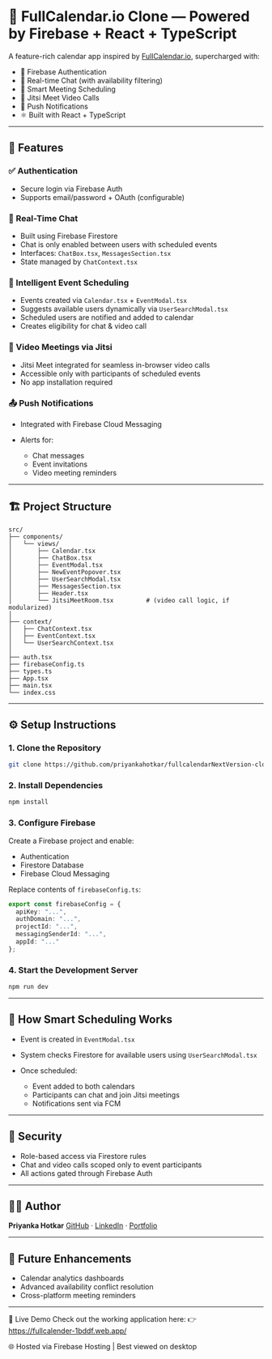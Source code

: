 # 📅 FullCalendar.io Clone — Powered by Firebase + React + TypeScript

A feature-rich calendar app inspired by [FullCalendar.io](https://fullcalendar.io), supercharged with:

* 🔐 Firebase Authentication
* 💬 Real-time Chat (with availability filtering)
* 📆 Smart Meeting Scheduling
* 🎥 Jitsi Meet Video Calls
* 🔔 Push Notifications
* ⚛️ Built with React + TypeScript

---

## 🧩 Features

### ✅ Authentication

* Secure login via Firebase Auth
* Supports email/password + OAuth (configurable)

### 💬 Real-Time Chat

* Built using Firebase Firestore
* Chat is only enabled between users with scheduled events
* Interfaces: `ChatBox.tsx`, `MessagesSection.tsx`
* State managed by `ChatContext.tsx`

### 📆 Intelligent Event Scheduling

* Events created via `Calendar.tsx` + `EventModal.tsx`
* Suggests available users dynamically via `UserSearchModal.tsx`
* Scheduled users are notified and added to calendar
* Creates eligibility for chat & video call

### 🎥 Video Meetings via Jitsi

* Jitsi Meet integrated for seamless in-browser video calls
* Accessible only with participants of scheduled events
* No app installation required

### 📤 Push Notifications

* Integrated with Firebase Cloud Messaging
* Alerts for:

  * Chat messages
  * Event invitations
  * Video meeting reminders

---

## 🏗️ Project Structure

```
src/
├── components/
│   └── views/
│       ├── Calendar.tsx
│       ├── ChatBox.tsx
│       ├── EventModal.tsx
│       ├── NewEventPopover.tsx
│       ├── UserSearchModal.tsx
│       ├── MessagesSection.tsx
│       ├── Header.tsx
│       └── JitsiMeetRoom.tsx         # (video call logic, if modularized)
│
├── context/
│   ├── ChatContext.tsx
│   ├── EventContext.tsx
│   └── UserSearchContext.tsx
│
├── auth.tsx
├── firebaseConfig.ts
├── types.ts
├── App.tsx
├── main.tsx
└── index.css
```

---

## ⚙️ Setup Instructions

### 1. Clone the Repository

```bash
git clone https://github.com/priyankahotkar/fullcalendarNextVersion-clone.git
```

### 2. Install Dependencies

```bash
npm install
```

### 3. Configure Firebase

Create a Firebase project and enable:

* Authentication
* Firestore Database
* Firebase Cloud Messaging

Replace contents of `firebaseConfig.ts`:

```ts
export const firebaseConfig = {
  apiKey: "...",
  authDomain: "...",
  projectId: "...",
  messagingSenderId: "...",
  appId: "..."
};
```

### 4. Start the Development Server

```bash
npm run dev
```

---

## 🧠 How Smart Scheduling Works

* Event is created in `EventModal.tsx`
* System checks Firestore for available users using `UserSearchModal.tsx`
* Once scheduled:

  * Event added to both calendars
  * Participants can chat and join Jitsi meetings
  * Notifications sent via FCM

---

## 🔐 Security

* Role-based access via Firestore rules
* Chat and video calls scoped only to event participants
* All actions gated through Firebase Auth

---

## 🧑‍💻 Author

**Priyanka Hotkar**
[GitHub](https://github.com/priyankahotkar) · [LinkedIn](https://linkedin.com/in/priyanka-hotkar-3a667a259) · [Portfolio](https://priyankahotkar.github.io/Portfolio/)

---

## 🌟 Future Enhancements

* Calendar analytics dashboards
* Advanced availability conflict resolution
* Cross-platform meeting reminders

---

🚀 Live Demo
Check out the working application here:
👉 https://fullcalender-1bddf.web.app/

🌐 Hosted via Firebase Hosting | Best viewed on desktop
